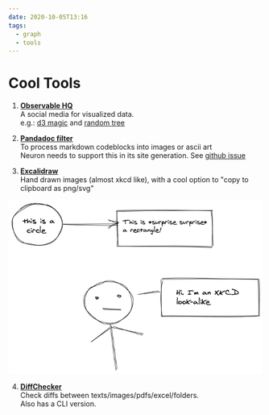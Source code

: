 ```yaml
---
date: 2020-10-05T13:16
tags: 
  - graph
  - tools
---
```


# Cool Tools

1. **[Observable HQ](https://observablehq.com/)**  
A social media for visualized data.  
e.g.: [d3 magic](https://observablehq.com/@d3) and [random tree](https://observablehq.com/@d3/random-tree?collection=@d3/d3-hierarchy)

2. **[Pandadoc filter](https://github.com/hertogp/imagine)**  
To process markdown codeblocks into images or ascii art  
Neuron needs to support this in its site generation. See [github issue](https://github.com/srid/neuron/issues/363) 

3. **[Excalidraw](https://excalidraw.com/)**  
Hand drawn images (almost xkcd like), with a cool option to "copy to clipboard as png/svg"

![Excalidraw Example](static/excalidraw_example.png)

4. **[DiffChecker](https://www.diffchecker.com/)** \
Check diffs between texts/images/pdfs/excel/folders. \
Also has a CLI version.
